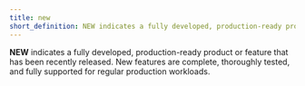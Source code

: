 ```yaml
---
title: new
short_definition: NEW indicates a fully developed, production-ready product or feature that has been recently released
---
```

**NEW** indicates a fully developed, production-ready product or feature that has been recently released. New features are complete, thoroughly tested, and fully supported for regular production workloads.
